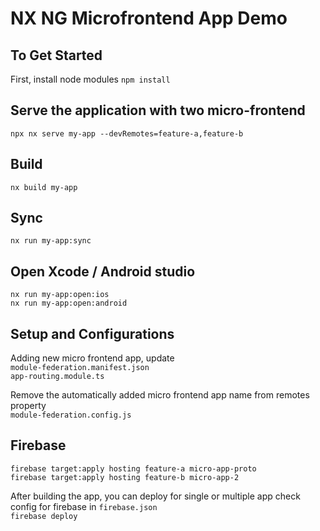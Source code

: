 # NX NG Microfrontend App Demo

## To Get Started
First, install node modules
`npm install`

## Serve the application with two micro-frontend
`npx nx serve my-app --devRemotes=feature-a,feature-b`  

## Build
`nx build my-app`  

## Sync
`nx run my-app:sync`  

## Open Xcode / Android studio
`nx run my-app:open:ios`  
`nx run my-app:open:android`  

## Setup and Configurations

Adding new micro frontend app, update   
`module-federation.manifest.json`  
`app-routing.module.ts`  

Remove the automatically added micro frontend app name from remotes property  
`module-federation.config.js`  

## Firebase
`firebase target:apply hosting feature-a micro-app-proto`  
`firebase target:apply hosting feature-b micro-app-2`   

After building the app, you can deploy for single or multiple app 
check config for firebase in `firebase.json`     
`firebase deploy`  


